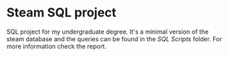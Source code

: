 # Steam SQL project

SQL project for my undergraduate degree. It's a minimal version of the
steam database and the queries can be found in the *SQL Scripts* folder.
For more information check the report.
